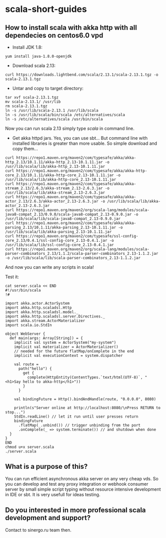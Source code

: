 # scala-short-guides

## How to install scala with akka http with all dependecies on centos6.0 vpd

*  Install JDK 1.8:
```
yum install java-1.8.0-openjdk
```

* Download scala 2.13:
```
curl https://downloads.lightbend.com/scala/2.13.1/scala-2.13.1.tgz -o scala-2.13.1.tgz
```

* Untar and copy to target directory:
```
tar xvf scala-2.13.1.tgz
mv scala-2.13.1/ /usr/lib
rm scala-2.13.1.tgz
ln -s /usr/lib/scala-2.13.1 /usr/lib/scala
ln -s /usr/lib/scala/bin/scala /etc/alternatives/scala
ln -s /etc/alternatives/scala /usr/bin/scala
```

Now you can run scala 2.13 simply type _scala_ in command line.

* Get akka httpd jars.
Yes, you can use sbt... But command line with installed libraries is greater than more usable.
So simple download and copy them...
```
curl https://repo1.maven.org/maven2/com/typesafe/akka/akka-http_2.13/10.1.11/akka-http_2.13-10.1.11.jar -o /usr/lib/scala/lib/akka-http_2.13-10.1.11.jar 
curl https://repo1.maven.org/maven2/com/typesafe/akka/akka-http-core_2.13/10.1.11/akka-http-core_2.13-10.1.11.jar -o /usr/lib/scala/lib/akka-http-core_2.13-10.1.11.jar
curl https://repo1.maven.org/maven2/com/typesafe/akka/akka-stream_2.13/2.6.3/akka-stream_2.13-2.6.3.jar -o /usr/lib/scala/lib/akka-stream_2.13-2.6.3.jar
curl https://repo1.maven.org/maven2/com/typesafe/akka/akka-actor_2.13/2.6.3/akka-actor_2.13-2.6.3.jar -o /usr/lib/scala/lib/akka-actor_2.13-2.6.3.jar
curl https://repo1.maven.org/maven2/org/scala-lang/modules/scala-java8-compat_2.13/0.9.0/scala-java8-compat_2.13-0.9.0.jar -o /usr/lib/scala/lib/scala-java8-compat_2.13-0.9.0.jar
curl https://repo1.maven.org/maven2/com/typesafe/akka/akka-parsing_2.13/10.1.11/akka-parsing_2.13-10.1.11.jar -o /usr/lib/scala/lib/akka-parsing_2.13-10.1.11.jar
curl https://repo1.maven.org/maven2/com/typesafe/ssl-config-core_2.13/0.4.1/ssl-config-core_2.13-0.4.1.jar -o /usr/lib/scala/lib/ssl-config-core_2.13-0.4.1.jar
curl https://repo1.maven.org/maven2/org/scala-lang/modules/scala-parser-combinators_2.13/1.1.2/scala-parser-combinators_2.13-1.1.2.jar -o /usr/lib/scala/lib/scala-parser-combinators_2.13-1.1.2.jar
```
And now you can write any scripts in scala!

Test it:
```
cat server.scala << END
#!/usr/bin/scala
!#

import akka.actor.ActorSystem
import akka.http.scaladsl.Http
import akka.http.scaladsl.model._
import akka.http.scaladsl.server.Directives._
import akka.stream.ActorMaterializer
import scala.io.StdIn

object WebServer {
  def main(args: Array[String]) = {
    implicit val system = ActorSystem("my-system")
    implicit val materializer = ActorMaterializer()
    // needed for the future flatMap/onComplete in the end
    implicit val executionContext = system.dispatcher
    
    val route =
      path("hello") {
        get {
          complete(HttpEntity(ContentTypes.`text/html(UTF-8)`, "<h1>Say hello to akka-http</h1>"))
        }
      }

    val bindingFuture = Http().bindAndHandle(route, "0.0.0.0", 8080)

    println(s"Server online at http://localhost:8080/\nPress RETURN to stop...")
    StdIn.readLine() // let it run until user presses return
    bindingFuture
      .flatMap(_.unbind()) // trigger unbinding from the port
      .onComplete(_ => system.terminate()) // and shutdown when done
  }
}
END
chmod u+x server.scala
./server.scala
```
## What is a purpose of this?
You can run efficient asynchronous akka server on any very cheap vds.
So you can develop and test any proxy integration or webhook consumer server 
by small simple script typing without resource intensive development in IDE or sbt.
It is very usefull for ideas testing.

## Do you interested in more professional scala development and support?
Contact to sinergo.ru team then.


